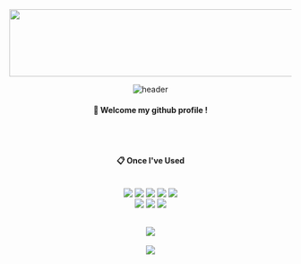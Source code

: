 <a href="https://www.gitanimals.org/en_US?utm_medium=image&utm_source=jihyuncoding&utm_content=line">
  <img
    src="https://render.gitanimals.org/lines/jihyuncoding"
    width="600"
    height="120"
  />
</a>
  


<div align="center"> 

![header](https://capsule-render.vercel.app/api?type=Rect&color=cbb8f8&height=150&section=header&text=ParkJihyun&fontColor=ffffff&fontSize=70&animation=fadeIn&fontAlignY=55&desc=%20&descAlignY=62&descAlign=62)
  
####  :wave: Welcome my github profile !

  
 <br/>
 <br/>
  
####  :clipboard: Once I've Used 
  
 <br/>
  
<img src="https://img.shields.io/badge/JAVA-007396?style=for-the-badge&logo=Java&logoColor=white">
<img src="https://img.shields.io/badge/JavaScript-F7DF1E?style=for-the-badge&logo=JavaScript&logoColor=white">
<img src="https://img.shields.io/badge/Spring-6DB33F?style=for-the-badge&logo=Spring&logoColor=white">
<img src="https://img.shields.io/badge/HTML5-E34F26?style=for-the-badge&logo=HTML5&logoColor=white">
<img src="https://img.shields.io/badge/CSS3-1572B6?style=for-the-badge&logo=CSS3&logoColor=white"> <br>
<img src="https://img.shields.io/badge/Eclipse-2C2255?style=for-the-badge&logo=Eclipse%20IDE&logoColor=white">
<img src="https://img.shields.io/badge/github-181717?style=for-the-badge&logo=github&logoColor=white">
<img src="https://img.shields.io/badge/C++-00599C?style=for-the-badge&logo=cplusplus&logoColor=white">

   <br/>
   <br/>

<img src="https://github-readme-stats.vercel.app/api/top-langs/?username=jihyuncoding&layout=compact"><br><br/>
<img src="https://github-readme-stats.vercel.app/api?username=jihyuncoding&show_icons=true">
</div>
